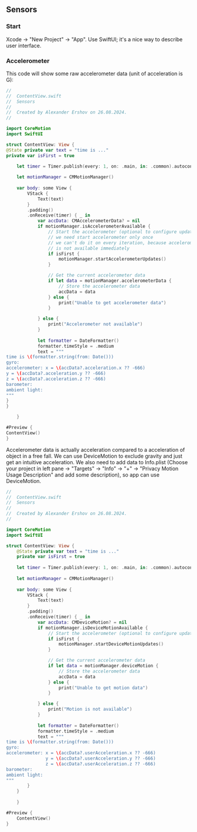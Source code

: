 ## Sensors

### Start

Xcode -> "New Project" -> "App". 
Use SwiftUI; it's a nice way to describe user interface.


### Accelerometer

This code will show some raw accelerometer data (unit of acceleration is G):
```swift
//
//  ContentView.swift
//  Sensors
//
//  Created by Alexander Ershov on 26.08.2024.
//

import CoreMotion
import SwiftUI

struct ContentView: View {
@State private var text = "time is ..."
private var isFirst = true

    let timer = Timer.publish(every: 1, on: .main, in: .common).autoconnect()
    
    let motionManager = CMMotionManager()
    
    var body: some View {
        VStack {
            Text(text)
        }
        .padding()
        .onReceive(timer) { _ in
            var accData: CMAccelerometerData? = nil
            if motionManager.isAccelerometerAvailable {
                // Start the accelerometer (optional to configure update interval)
                // we need start accelerometer only once
                // we can't do it on every iteration, because accelerometer data
                // is not available immediately
                if isFirst {
                    motionManager.startAccelerometerUpdates()
                }

                // Get the current accelerometer data
                if let data = motionManager.accelerometerData {
                    // Store the accelerometer data
                    accData = data
                } else {
                    print("Unable to get accelerometer data")
                }

            } else {
                print("Accelerometer not available")
            }
            
            let formatter = DateFormatter()
            formatter.timeStyle = .medium
            text = """
time is \(formatter.string(from: Date()))
gyro:
accelerometer: x = \(accData?.acceleration.x ?? -666)
y = \(accData?.acceleration.y ?? -666)
z = \(accData?.acceleration.z ?? -666)
barometer:
ambient light:
"""
}
}

    }

#Preview {
ContentView()
}
```

Accelerometer data is actually acceleration compared to a acceleration of object in a free fall.
We can use DeviceMotion to exclude gravity and just get an intuitive acceleration.
We also need to add data to Info.plist (Choose your project in left pane -> "Targets" -> "Info" -> 
"+" -> "Privacy Motion Usage Description" and add some description), 
so app can use DeviceMotion.

```swift
//
//  ContentView.swift
//  Sensors
//
//  Created by Alexander Ershov on 26.08.2024.
//

import CoreMotion
import SwiftUI

struct ContentView: View {
    @State private var text = "time is ..."
    private var isFirst = true
    
    let timer = Timer.publish(every: 1, on: .main, in: .common).autoconnect()
    
    let motionManager = CMMotionManager()
    
    var body: some View {
        VStack {
            Text(text)
        }
        .padding()
        .onReceive(timer) { _ in
            var accData: CMDeviceMotion? = nil
            if motionManager.isDeviceMotionAvailable {
                // Start the accelerometer (optional to configure update interval)
                if isFirst {
                    motionManager.startDeviceMotionUpdates()
                }

                // Get the current accelerometer data
                if let data = motionManager.deviceMotion {
                    // Store the accelerometer data
                    accData = data
                } else {
                    print("Unable to get motion data")
                }

            } else {
                print("Motion is not available")
            }
            
            let formatter = DateFormatter()
            formatter.timeStyle = .medium
            text = """
time is \(formatter.string(from: Date()))
gyro:
accelerometer: x = \(accData?.userAcceleration.x ?? -666)
               y = \(accData?.userAcceleration.y ?? -666)
               z = \(accData?.userAcceleration.z ?? -666)
barometer:
ambient light:
"""
        }
    }
    
    }

#Preview {
    ContentView()
}

```

